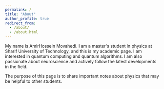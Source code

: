 ```yaml
---
permalink: /
title: "About"
author_profile: true
redirect_from: 
  - /about/
  - /about.html
---
```


My name is AmirHossein Movahedi. I am a master's student in physics at Sharif University of Technology, and this is my academic page. I am interested in quantum computing and quantum algorithms. I am also passionate about neuroscience and actively follow the latest developments in the field.

The purpose of this page is to share important notes about physics that may be helpful to other students.

